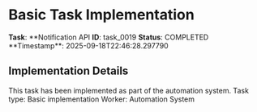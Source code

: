 # Basic Task Implementation

**Task**: **Notification API
**ID**: task_0019
**Status**: COMPLETED
**Timestamp\*\*: 2025-09-18T22:46:28.297790

## Implementation Details

This task has been implemented as part of the automation system.
Task type: Basic implementation
Worker: Automation System
